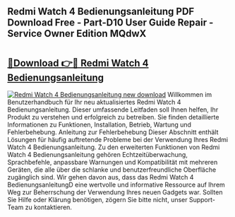 ## Redmi Watch 4 Bedienungsanleitung PDF Download Free - Part-D10 User Guide Repair - Service Owner Edition MQdwX

# <h2><a href="http://df5vlgr.blite.top/?on=Redmi+Watch+4+Bedienungsanleitung">🔗Download 👉🔴 Redmi Watch 4 Bedienungsanleitung</a></h2>

[![Redmi Watch 4 Bedienungsanleitung new download](https://i.imgur.com/lujVjoI.png)](http://df5vlgr.blite.top/?on=Redmi+Watch+4+Bedienungsanleitung)
Willkommen im Benutzerhandbuch für Ihr neu aktualisiertes Redmi Watch 4 Bedienungsanleitung. Dieser umfassende Leitfaden soll Ihnen helfen, Ihr Produkt zu verstehen und erfolgreich zu betreiben. Sie finden detaillierte Informationen zu Funktionen, Installation, Betrieb, Wartung und Fehlerbehebung. Anleitung zur Fehlerbehebung Dieser Abschnitt enthält Lösungen für häufig auftretende Probleme bei der Verwendung Ihres Redmi Watch 4 Bedienungsanleitung. Zu den erweiterten Funktionen von Redmi Watch 4 Bedienungsanleitung gehören Echtzeitüberwachung, Sprachbefehle, anpassbare Warnungen und Kompatibilität mit mehreren Geräten, die alle über die schlanke und benutzerfreundliche Oberfläche zugänglich sind. Wir gehen davon aus, dass das Redmi Watch 4 BedienungsanleitungD eine wertvolle und informative Ressource auf Ihrem Weg zur Beherrschung der Verwendung Ihres neuen Gadgets war. Sollten Sie Hilfe oder Klärung benötigen, zögern Sie bitte nicht, unser Support-Team zu kontaktieren.

